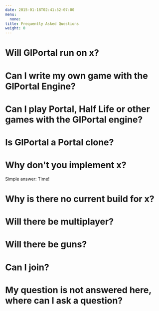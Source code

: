 ```yaml
---
date: 2015-01-18T02:41:52-07:00
menu:
  none:
title: Frequently Asked Questions
weight: 0
---
```

# Will GlPortal run on x?
# Can I write my own game with the GlPortal Engine?
# Can I play Portal, Half Life or other games with the GlPortal engine?
# Is GlPortal a Portal clone?
# Why don't you implement x?
Simple answer: Time!
# Why is there no current build for x?
# Will there be multiplayer?
# Will there be guns?
# Can I join?
# My question is not answered here, where can I ask a question?
